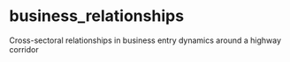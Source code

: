 # business_relationships
Cross-sectoral relationships in business entry dynamics around a highway corridor
